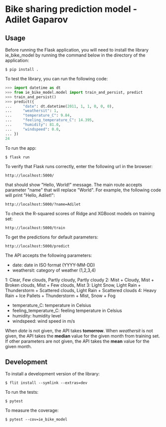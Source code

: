 # Bike sharing prediction model - Adilet Gaparov

## Usage

Before running the Flask application, you will need to install the library ie_bike_model by running the command below in the directory of the application:

```
$ pip install .
```

To test the library, you can run the following code:

```python
>>> import datetime as dt
>>> from ie_bike_model.model import train_and_persist, predict
>>> train_and_persist()
>>> predict({
...     "date": dt.datetime(2011, 1, 1, 0, 0, 0),
...     "weathersit": 1,
...     "temperature_C": 9.84,
...     "feeling_temperature_C": 14.395,
...     "humidity": 81.0,
...     "windspeed": 0.0,
... })
24
```

To run the app:

```
$ flask run
```

To verify that Flask runs correctly, enter the following url in the browser:

```
http://localhost:5000/
```

that should show "Hello, World!" message. The main route accepts parameter "name" that will replace "World". For example, the following code will print "Hello, Adilet!":

```
http://localhost:5000/?name=Adilet
```

To check the R-squared scores of Ridge and XGBoost models on training set:

```
http://localhost:5000/train
```

To get the predictions for default parameters:

```
http://localhost:5000/predict
```

The API accepts the following parameters:
* date: date in ISO format (YYYY-MM-DD)
* weathersit: category of weather (1,2,3,4)

1: Clear, Few clouds, Partly cloudy, Partly cloudy
2: Mist + Cloudy, Mist + Broken clouds, Mist + Few clouds, Mist
3: Light Snow, Light Rain + Thunderstorm + Scattered clouds, Light Rain + Scattered clouds
4: Heavy Rain + Ice Pallets + Thunderstorm + Mist, Snow + Fog

* temperature_C: temperature in Celsius
* feeling_temperature_C: feeling temperature in Celsius
* humidity: humidity level
* windspeed: wind speed in m/s

When _date_ is not given, the API takes **tomorrow**. When _weathersit_ is not given, the API takes the **median** value for the given month from training set. If other parameters are not given, the API takes the **mean** value for the given month.  

## Development

To install a development version of the library:

```
$ flit install --symlink --extras=dev
```

To run the tests:

```
$ pytest
```

To measure the coverage:

```
$ pytest --cov=ie_bike_model
```

